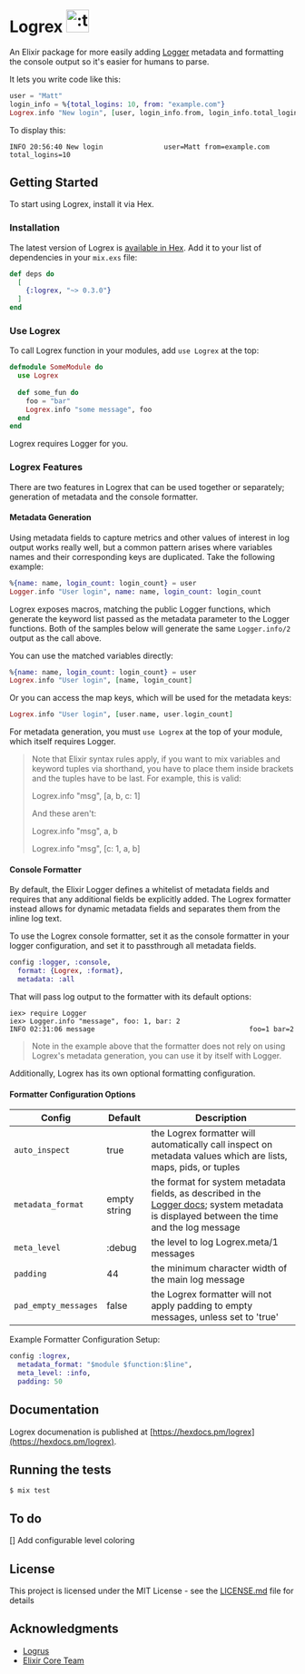 # Logrex <img src="https://i.imgur.com/UEbtVhA.jpg" width="40" height="40" alt=":trex:" class="emoji" title=":trex:"/>

An Elixir package for more easily adding [Logger](https://hexdocs.pm/logger/Logger.html)
metadata and formatting the console output so it's easier for humans to parse.

It lets you write code like this:

```elixir
user = "Matt"
login_info = %{total_logins: 10, from: "example.com"}
Logrex.info "New login", [user, login_info.from, login_info.total_logins]
```

To display this:

```
INFO 20:56:40 New login               user=Matt from=example.com total_logins=10
```

## Getting Started

To start using Logrex, install it via Hex.

### Installation

The latest version of Logrex is [available in Hex](https://hex.pm/packages/logrex).
Add it to your list of dependencies in your `mix.exs` file:

```elixir
def deps do
  [
    {:logrex, "~> 0.3.0"}
  ]
end
```

### Use Logrex

To call Logrex function in your modules, add `use Logrex` at the top:

```elixir
defmodule SomeModule do
  use Logrex
  
  def some_fun do
    foo = "bar"
    Logrex.info "some message", foo
  end
end
```

Logrex requires Logger for you.

### Logrex Features

There are two features in Logrex that can be used together or separately;
generation of metadata and the console formatter.

#### Metadata Generation

Using metadata fields to capture metrics and other values of interest in log
output works really well, but a common pattern arises where variables names and
their corresponding keys are duplicated. Take the following example:

```elixir
%{name: name, login_count: login_count} = user
Logger.info "User login", name: name, login_count: login_count
```

Logrex exposes macros, matching the public Logger functions, which generate the
keyword list passed as the metadata parameter to the Logger functions. Both of
the samples below will generate the same `Logger.info/2` output as the call above.

You can use the matched variables directly:

```elixir
%{name: name, login_count: login_count} = user
Logrex.info "User login", [name, login_count]
```

Or you can access the map keys, which will be used for the metadata keys:

```elixir
Logrex.info "User login", [user.name, user.login_count]
```

For metadata generation, you must `use Logrex` at the top of your module, which
itself requires Logger.

> Note that Elixir syntax rules apply, if you want to mix variables and keyword
> tuples via shorthand, you have to place them inside brackets and the tuples
> have to be last. For example, this is valid:
>
> Logrex.info "msg", [a, b, c: 1]
>
> And these aren't:
>
> Logrex.info "msg", a, b
>
> Logrex.info "msg", [c: 1, a, b]

#### Console Formatter

By default, the Elixir Logger defines a whitelist of metadata fields and
requires that any additional fields be explicitly added. The Logrex formatter
instead allows for dynamic metadata fields and separates them from the inline
log text.

To use the Logrex console formatter, set it as the console formatter in your
logger configuration, and set it to passthrough all metadata fields.

```elixir
config :logger, :console,
  format: {Logrex, :format},
  metadata: :all
```

That will pass log output to the formatter with its default options:

```
iex> require Logger
iex> Logger.info "message", foo: 1, bar: 2
INFO 02:31:06 message                                      foo=1 bar=2
```

> Note in the example above that the formatter does not rely on using Logrex's
> metadata generation, you can use it by itself with Logger.

Additionally, Logrex has its own optional formatting configuration.

#### Formatter Configuration Options

Config | Default | Description
-------| ------- | -----------
`auto_inspect` | true | the Logrex formatter will automatically call inspect on metadata values which are lists, maps, pids, or tuples
`metadata_format` | empty string | the format for system metadata fields, as described in the [Logger docs](https://hexdocs.pm/logger/Logger.html#module-metadata); system metadata is displayed between the time and the log message
`meta_level` | :debug | the level to log Logrex.meta/1 messages
`padding` | 44 | the minimum character width of the main log message
`pad_empty_messages` | false | the Logrex formatter will not apply padding to empty messages, unless set to 'true'

Example Formatter Configuration Setup:

```elixir
config :logrex,
  metadata_format: "$module $function:$line",
  meta_level: :info,
  padding: 50
```

## Documentation

Logrex documenation is published at [https://hexdocs.pm/logrex](https://hexdocs.pm/logrex).

## Running the tests

```shell
$ mix test
```

## To do

[] Add configurable level coloring

## License

This project is licensed under the MIT License - see the [LICENSE.md](LICENSE.md) file for details

## Acknowledgments

* [Logrus](https://github.com/sirupsen/logrus)
* [Elixir Core Team](https://elixirforum.com/groups/Elixir-Core-Team)
